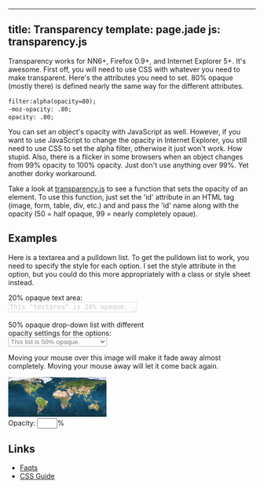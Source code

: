 ---
title: Transparency
template: page.jade
js: transparency.js
----
Transparency works for NN6+, Firefox 0.9+, and Internet Explorer 5+.  It's awesome.  First off, you will need to use CSS with whatever you need to make transparent.  Here's the attributes you need to set.  80% opaque (mostly there) is defined nearly the same way for the different attributes.

	filter:alpha(opacity=80);
	-moz-opacity: .80;
	opacity: .80;

You can set an object's opacity with JavaScript as well.  However, if you want to use JavaScript to change the opacity in Internet Explorer, you still need to use CSS to set the alpha filter, otherwise it just won't work.  How stupid.  Also, there is a flicker in some browsers when an object changes from 99% opacity to 100% opacity.  Just don't use anything over 99%.  Yet another dorky workaround.

Take a look at [transparency.js](transparency.js) to see a function that sets the opacity of an element.  To use this function, just set the 'id' attribute in an HTML tag (image, form, table, div, etc.) and and pass the 'id' name along with the opacity (50 = half opaque, 99 = nearly completely opaue).

Examples
--------

Here is a textarea and a pulldown list.  To get the pulldown list to work, you need to specify the style for each option.  I set the style attribute in the option, but you could do this more appropriately with a class or style sheet instead.

<form>
	<p>20% opaque text area:<br>
		<textarea style="filter:alpha(opacity=20); -moz-opacity:0.2; opacity:0.2" rows=1 cols=30>This "textarea" is 20% opaque.</textarea>
	</p>
	<p>50% opaque drop-down list with different<br>
opacity settings for the options:<br>
		<select style="filter:alpha(opacity=50); -moz-opacity:0.5; opacity:0.5;">
			<option>This list is 50% opaque.</option>
			<option style="filter:alpha(opacity=25); -moz-opacity:0.25; opacity:0.25;">Option 2 - 25% opaque</option>
			<option style="filter:alpha(opacity=50); -moz-opacity:0.5; opacity:0.5;">Option 3 - 50% opaque</option>
			<option style="filter:alpha(opacity=75); -moz-opacity:0.75; opacity:0.75;">Option 4 - 75% opaque</option>
			<option>Option 5 - default opaqueness</option>
		</select>
	</p>
</form>

Moving your mouse over this image will make it fade away almost completely.  Moving your mouse away will let it come back again.

<form name=imgform action="#" method="get">
	<img name="testImage" src="world.gif" id='testImage' style="filter:alpha(opacity=99); -moz-opacity: 0.99; opacity=0.99" onmouseover="SetOpacityStep(11)" onmouseout="SetOpacityStep(99)">
	<br>
	Opacity:  <input type=text value="" name=imgopacity size=2>%
</form>

Links
-----

* [Faqts](http://www.faqts.com/knowledge_base/view.phtml/aid/7375/fid/122)
* [CSS Guide](http://www.macromedia.com/v1/documents/css2/css015.html)

